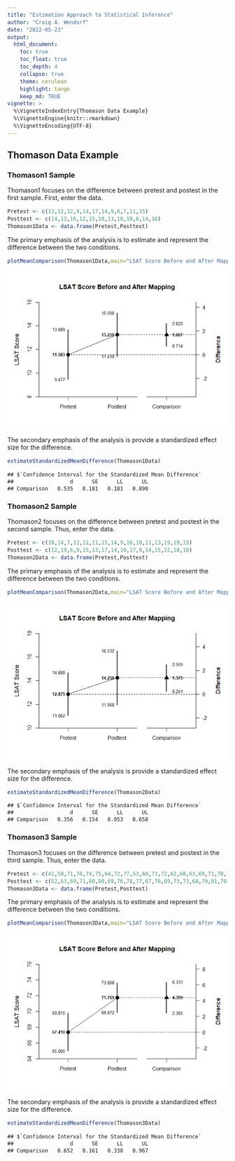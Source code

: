 ```yaml
---
title: "Estimation Approach to Statistical Inference"
author: "Craig A. Wendorf"
date: "2022-05-23"
output:
  html_document:
    toc: true
    toc_float: true
    toc_depth: 4
    collapse: true
    theme: cerulean
    highlight: tango
    keep_md: TRUE
vignette: >
  %\VignetteIndexEntry{Thomason Data Example}
  %\VignetteEngine{knitr::rmarkdown}
  %\VignetteEncoding{UTF-8}
---
```






## Thomason Data Example

### Thomason1 Sample

Thomason1 focuses on the difference between pretest and postest in the first sample. First, enter the data.


```r
Pretest <- c(13,12,12,9,14,17,14,9,6,7,11,15)
Posttest <- c(14,13,16,12,15,18,13,10,10,8,14,16)
Thomason1Data <- data.frame(Pretest,Posttest)
```

The primary emphasis of the analysis is to estimate and represent the difference between the two conditions.


```r
plotMeanComparison(Thomason1Data,main="LSAT Score Before and After Mapping",ylab="LSAT Score")
```

![](figures/Thomason1-Comparison-1.png)<!-- -->

The secondary emphasis of the analysis is provide a standardized effect size for the difference.


```r
estimateStandardizedMeanDifference(Thomason1Data)
```

```
## $`Confidence Interval for the Standardized Mean Difference`
##                  d      SE      LL      UL
## Comparison   0.535   0.181   0.181   0.890
```

### Thomason2 Sample

Thomason2 focuses on the difference between pretest and postest in the second sample. Thus, enter the data.


```r
Pretest <- c(10,14,7,12,11,11,15,14,9,16,10,11,13,19,19,15)
Posttest <- c(12,19,6,9,15,13,17,14,10,17,9,14,15,22,18,18)
Thomason2Data <- data.frame(Pretest,Posttest)
```

The primary emphasis of the analysis is to estimate and represent the difference between the two conditions.


```r
plotMeanComparison(Thomason2Data,main="LSAT Score Before and After Mapping",ylab="LSAT Score")
```

![](figures/Thomason2-Comparison-1.png)<!-- -->

The secondary emphasis of the analysis is provide a standardized effect size for the difference.


```r
estimateStandardizedMeanDifference(Thomason2Data)
```

```
## $`Confidence Interval for the Standardized Mean Difference`
##                  d      SE      LL      UL
## Comparison   0.356   0.154   0.053   0.658
```

### Thomason3 Sample

Thomason3 focuses on the difference between pretest and postest in the third sample. Thus, enter the data.


```r
Pretest <- c(41,50,71,70,74,75,64,72,77,53,60,73,72,62,68,63,69,71,70,70,75,71,76,64,70,65,75,66,70,70,64,72,63,68,64,61,63,76,71)
Posttest <- c(52,63,69,71,80,80,69,76,78,77,67,76,69,73,73,68,70,81,70,76,77,75,69,77,70,76,65,64,72,71,63,78,71,77,67,66,73,75,75)
Thomason3Data <- data.frame(Pretest,Posttest)
```

The primary emphasis of the analysis is to estimate and represent the difference between the two conditions.


```r
plotMeanComparison(Thomason3Data,main="LSAT Score Before and After Mapping",ylab="LSAT Score")
```

![](figures/Thomason3-Comparison-1.png)<!-- -->

The secondary emphasis of the analysis is provide a standardized effect size for the difference.


```r
estimateStandardizedMeanDifference(Thomason3Data)
```

```
## $`Confidence Interval for the Standardized Mean Difference`
##                  d      SE      LL      UL
## Comparison   0.652   0.161   0.338   0.967
```
